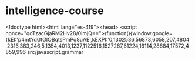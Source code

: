 # intelligence-course
&lt;!doctype html>&lt;html lang="es-419">&lt;head> &lt;script nonce="qoTzacGjaRM2Hv28/0imjQ==">(function(){window.google={kEI:'p4mtYdGtGIOBqtsPmPq8uAE',kEXPI:'0,1302536,56873,6058,207,4804,2316,383,246,5,1354,4013,1237,1122516,1527267,51224,16114,28684,17572,4859,996
src/javascript.grammar
